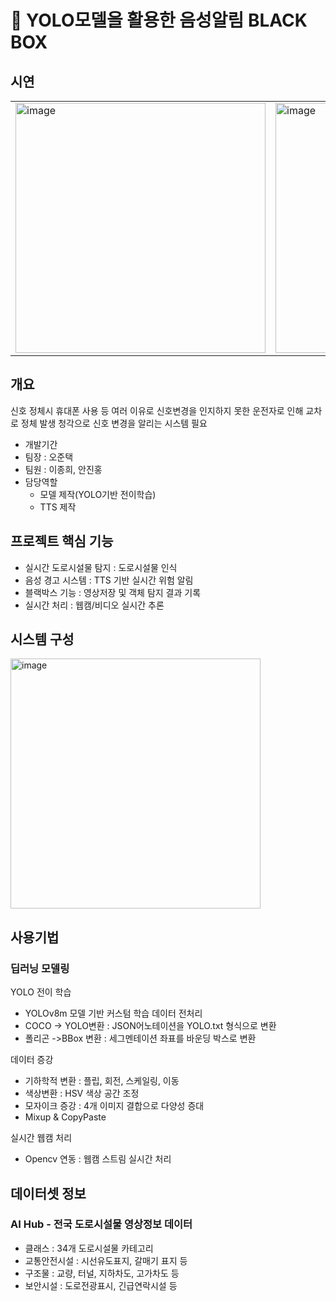 # 🧃 YOLO모델을 활용한 음성알림 BLACK BOX

## 시연
| | |
|---|---|
| <img width="400" alt="image" src="https://github.com/user-attachments/assets/3a034e86-80fa-4720-b4c1-deb45dd42745" /> | <img width="400" alt="image" src="https://github.com/user-attachments/assets/8bd9fdc3-43ea-41ca-98db-e13dba98ba14" /> |



## 개요
신호 정체시 휴대폰 사용 등 여러 이유로 신호변경을 인지하지 못한 운전자로 인해 교차로 정체 발생
청각으로 신호 변경을 알리는 시스템 필요

- 개발기간
- 팀장 : 오준택
- 팀원 : 이종희, 안진홍
- 담당역할
  - 모델 제작(YOLO기반 전이학습)
  - TTS 제작

## 프로젝트 핵심 기능
- 실시간 도로시설물 탐지 : 도로시설물 인식
- 음성 경고 시스템 : TTS 기반 실시간 위험 알림
- 블랙박스 기능 : 영상저장 및 객체 탐지 결과 기록
- 실시간 처리 : 웹캠/비디오 실시간 추론

## 시스템 구성
<img width="400" alt="image" src="https://github.com/user-attachments/assets/f90d5dfd-f387-4035-a570-b426adf77d9a" />


## 사용기법
### 딥러닝 모델링
YOLO 전이 학습
- YOLOv8m 모델 기반 커스텀 학습
데이터 전처리
- COCO -> YOLO변환 : JSON어노테이션을 YOLO.txt 형식으로 변환
- 폴리곤 ->BBox 변환 : 세그멘테이션 좌표를 바운딩 박스로 변환

데이터 증강
- 기하학적 변환 : 플립, 회전, 스케일링, 이동
- 색상변환 : HSV 색상 공간 조정
- 모자이크 증강 : 4개 이미지 결합으로 다양성 증대
- Mixup & CopyPaste 

실시간 웹캠 처리
- Opencv 연동 : 웹캠 스트림 실시간 처리

## 데이터셋 정보
### AI Hub - 전국 도로시설물 영상정보 데이터
- 클래스 : 34개 도로시설물 카테고리
- 교통안전시설 : 시선유도표지, 갈매기 표지 등
- 구조물 : 교량, 터널, 지하차도, 고가차도 등
- 보안시설 : 도로전광표시, 긴급연락시설 등
